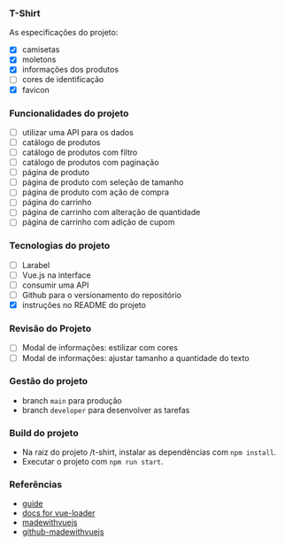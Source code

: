 ### T-Shirt

As especificações do projeto:

- [x] camisetas
- [x] moletons
- [x] informações dos produtos
- [ ] cores de identificação
- [x] favicon

### Funcionalidades do projeto

- [ ] utilizar uma API para os dados
- [ ] catálogo de produtos
- [ ] catálogo de produtos com filtro
- [ ] catálogo de produtos com paginação
- [ ] página de produto
- [ ] página de produto com seleção de tamanho
- [ ] página de produto com ação de compra
- [ ] página do carrinho
- [ ] página de carrinho com alteração de quantidade
- [ ] página de carrinho com adição de cupom

### Tecnologias do projeto

- [ ] Larabel
- [ ] Vue.js na interface
- [ ] consumir uma API
- [ ] Github para o versionamento do repositório
- [x] instruções no README do projeto

### Revisão do Projeto

- [ ] Modal de informações: estilizar com cores
- [ ] Modal de informações: ajustar tamanho a quantidade do texto

### Gestão do projeto

- branch `main` para produção
- branch `developer` para desenvolver as tarefas

### Build do projeto

- Na raiz do projeto /t-shirt, instalar as dependências com `npm install`.
- Executar o projeto com `npm run start`.

### Referências

- [guide](http://vuejs-templates.github.io/webpack/)
- [docs for vue-loader](http://vuejs.github.io/vue-loader)
- [madewithvuejs](https://madewithvuejs.com/vue-cart)
- [github-madewithvuejs](https://github.com/crisgon/vue-cart)
